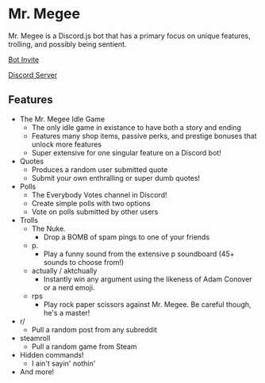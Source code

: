 # Mr. Megee
Mr. Megee is a Discord.js bot that has a primary focus on unique features, trolling, and possibly being sentient.

[Bot Invite](https://discord.com/oauth2/authorize?client_id=472812336214966283&permissions=313408&scope=bot)

[Discord Server](https://discord.gg/c7hq5PMhqV)

## Features
- The Mr. Megee Idle Game
  - The only idle game in existance to have both a story and ending
  - Features many shop items, passive perks, and prestige bonuses that unlock more features
  - Super extensive for one singular feature on a Discord bot!
- Quotes
  - Produces a random user submitted quote
  - Submit your own enthralling or super dumb quotes!
- Polls
  - The Everybody Votes channel in Discord!
  - Create simple polls with two options
  - Vote on polls submitted by other users
- Trolls
  - The Nuke.
    - Drop a BOMB of spam pings to one of your friends
  - p.
    - Play a funny sound from the extensive p soundboard (45+ sounds to choose from!)
  - actually / aktchually 
    - Instantly win any argument using the likeness of Adam Conover or a nerd emoji.
  - rps
    - Play rock paper scissors against Mr. Megee. Be careful though, he's a master!
- r/
  - Pull a random post from any subreddit
- steamroll
  - Pull a random game from Steam
- Hidden commands!
  - I ain't sayin' nothin'
- And more!
